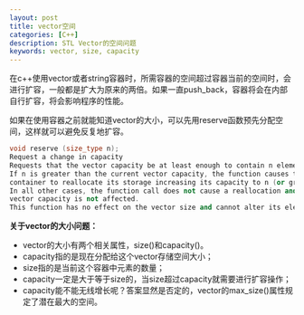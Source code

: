 ```yaml
---
layout: post
title: vector空间
categories: [C++]
description: STL Vector的空间问题
keywords: vector, size, capacity
---
```


在c++使用vector或者string容器时，所需容器的空间超过容器当前的空间时，会进行扩容，一般都是扩大为原来的两倍。如果一直push_back，容器将会在内部自行扩容，将会影响程序的性能。

如果在使用容器之前就能知道vector的大小，可以先用reserve函数预先分配空间，这样就可以避免反复地扩容。
```cpp
void reserve (size_type n);
Request a change in capacity
Requests that the vector capacity be at least enough to contain n elements.
If n is greater than the current vector capacity, the function causes the 
container to reallocate its storage increasing its capacity to n (or greater).
In all other cases, the function call does not cause a reallocation and the 
vector capacity is not affected.
This function has no effect on the vector size and cannot alter its elements.
```

**关于vector的大小问题：**
- vector的大小有两个相关属性，size()和capacity()。
- capacity指的是现在分配给这个vector存储空间大小；
- size指的是当前这个容器中元素的数量；
- capacity一定是大于等于size的，当size超过capacity就需要进行扩容操作；
- capacity能不能无线增长呢？答案显然是否定的，vector的max_size()属性规定了潜在最大的空间。